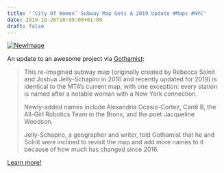 ```yaml
---
title: '‘City Of Women’ Subway Map Gets A 2019 Update #Maps #NYC'
date: 2019-10-26T10:09:00+01:00
draft: false
---
```


[![NewImage](https://cdn-blog.adafruit.com/uploads/2019/10/NewImage-58.png "NewImage.png")](https://gothamist.com/arts-entertainment/city-women-subway-map-gets-2019-update)

An update to an awesome project via [Gothamist](https://gothamist.com/arts-entertainment/city-women-subway-map-gets-2019-update):

> This re-imagined subway map (originally created by Rebecca Solnit and Joshua Jelly-Schapiro in 2016 and recently updated for 2019) is identical to the MTA’s current map, with one exception: every station is named after a notable woman with a New York connection.
> 
> Newly-added names include Alexandria Ocasio-Cortez, Cardi B, the All-Girl Robotics Team in the Bronx, and the poet Jacqueline Woodson.
> 
> Jelly-Schapiro, a geographer and writer, told Gothamist that he and Solnit were inclined to revisit the map and add more names to it because of how much has changed since 2016.

[Learn more!](https://gothamist.com/arts-entertainment/city-women-subway-map-gets-2019-update)